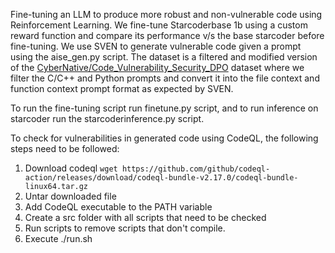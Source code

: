 Fine-tuning an LLM to produce more robust and non-vulnerable code using Reinforcement Learning. 
We fine-tune Starcoderbase 1b using a custom reward function and compare its performance v/s the base starcoder before fine-tuning.
We use SVEN to generate vulnerable code given a prompt using the aise_gen.py script. The dataset is a filtered and modified version of the [CyberNative/Code_Vulnerability_Security_DPO](https://huggingface.co/datasets/CyberNative/Code_Vulnerability_Security_DPO) dataset where we filter the C/C++ and Python prompts and convert it into the file context and function context prompt format as expected by SVEN.

To run the fine-tuning script run finetune.py script, and to run inference on starcoder run the starcoderinference.py script. 

To check for vulnerabilities in generated code using CodeQL, the following steps need to be followed:

1) Download codeql  `wget https://github.com/github/codeql-action/releases/download/codeql-bundle-v2.17.0/codeql-bundle-linux64.tar.gz`
2) Untar downloaded file
3) Add CodeQL executable to the PATH variable
4) Create a src folder with all scripts that need to be checked
5) Run scripts to remove scripts that don't compile.
6) Execute ./run.sh
